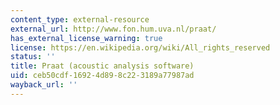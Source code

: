 ```yaml
---
content_type: external-resource
external_url: http://www.fon.hum.uva.nl/praat/
has_external_license_warning: true
license: https://en.wikipedia.org/wiki/All_rights_reserved
status: ''
title: Praat (acoustic analysis software)
uid: ceb50cdf-1692-4d89-8c22-3189a77987ad
wayback_url: ''
---
```

